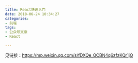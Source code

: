 ```yaml
---
title: React快速入门
date: 2018-06-24 10:34:27
categories:
- 前端
tags:
- 公众号文章
- React

---
```

见链接：https://mp.weixin.qq.com/s/fDXQe_QCBN4q6zfzKQr1jQ